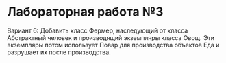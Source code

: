 # Лабораторная работа №3
Вариант 6: Добавить класс Фермер, наследующий от класса Абстрактный человек и производящий экземпляры класса Овощ.
Эти экземпляры потом использует Повар для производства объектов Еда и разрушает их после производства.
